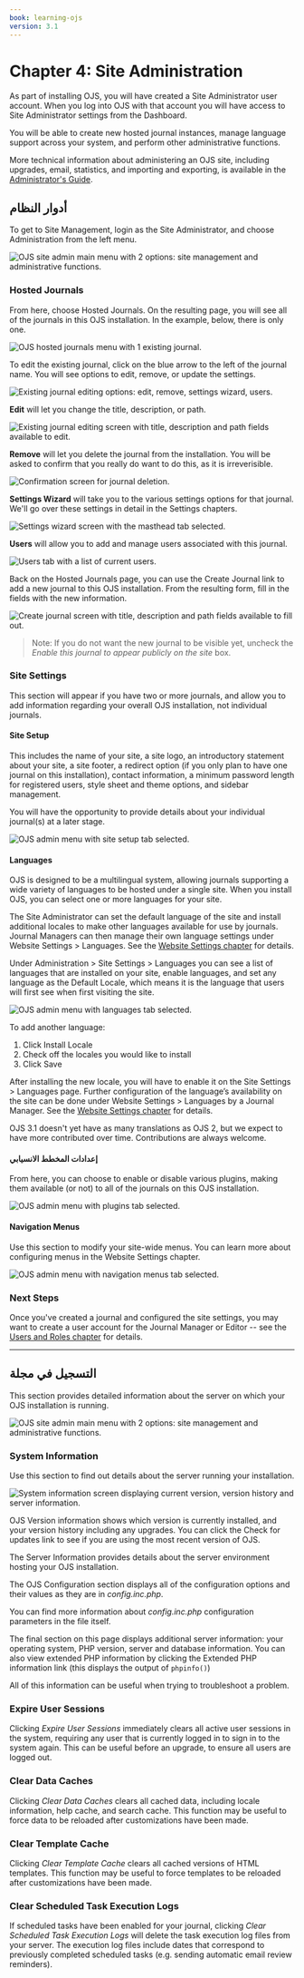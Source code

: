 ```yaml
---
book: learning-ojs
version: 3.1
---
```


# Chapter 4: Site Administration

As part of installing OJS, you will have created a Site Administrator user account. When you log into OJS with that account you will have access to Site Administrator settings from the Dashboard.

You will be able to create new hosted journal instances, manage language support across your system, and perform other administrative functions.

More technical information about administering an OJS site, including upgrades, email, statistics, and importing and exporting, is available in the [Administrator's Guide](https://docs.pkp.sfu.ca/admin-guide/en/).

## أدوار النظام

To get to Site Management, login as the Site Administrator, and choose Administration from the left menu.

![OJS site admin main menu with 2 options: site management and administrative functions.](./assets/learning-ojs3.1-sa-site-admin.png)

### Hosted Journals

From here, choose Hosted Journals. On the resulting page, you will see all of the journals in this OJS installation. In the example, below, there is only one.

![OJS hosted journals menu with 1 existing journal.](./assets/learning-ojs3.1-sa-hosted-journals.png)

To edit the existing journal, click on the blue arrow to the left of the journal name. You will see options to edit, remove, or update the settings.

![Existing journal editing options: edit, remove, settings wizard, users.](./assets/learning-ojs3.1-sa-hosted-journals-edit.png)

**Edit** will let you change the title, description, or path.

![Existing journal editing screen with title, description and path fields available to edit.](./assets/learning-ojs-3-ch4-hosted-journals-edit-modal.png)

**Remove** will let you delete the journal from the installation. You will be asked to confirm that you really do want to do this, as it is irreverisible.

![Confirmation screen for journal deletion.](./assets/learning-ojs-3-ch4-hosted-journals-remove.png)

**Settings Wizard** will take you to the various settings options for that journal. We'll go over these settings in detail in the Settings chapters.

![Settings wizard screen with the masthead tab selected.](./assets/learning-ojs-3-ch4-hosted-journals-settings-wiz.png)

**Users** will allow you to add and manage users associated with this journal.

![Users tab with a list of current users.](./assets/learning-ojs3.1-sa-hosted-journals-users.png)

Back on the Hosted Journals page, you can use the Create Journal link to add a new journal to this OJS installation. From the resulting form, fill in the fields with the new information.

![Create journal screen with title, description and path fields available to fill out.](./assets/learning-ojs-3-ch4-hosted-journals-create.png)

> Note: If you do not want the new journal to be visible yet, uncheck the _Enable this journal to appear publicly on the site_ box.

### Site Settings

This section will appear if you have two or more journals, and allow you to add information regarding your overall OJS installation, not individual journals.

#### Site Setup

This includes the name of your site, a site logo, an introductory statement about your site, a site footer, a redirect option \(if you only plan to have one journal on this installation\), contact information, a minimum password length for registered users, style sheet and theme options, and sidebar management.

You will have the opportunity to provide details about your individual journal\(s\) at a later stage.

![OJS admin menu with site setup tab selected.](./assets/learning-ojs3.1-sa-site-settings.png)

#### Languages

OJS is designed to be a multilingual system, allowing journals supporting a wide variety of languages to be hosted under a single site. When you install OJS, you can select one or more languages for your site.

The Site Administrator can set the default language of the site and install additional locales to make other languages available for use by journals. Journal Managers can then manage their own language settings under Website Settings > Languages. See the [Website Settings chapter](https://docs.pkp.sfu.ca/learning-ojs/en/settings-website) for details.

Under Administration > Site Settings > Languages you can see a list of languages that are installed on your site, enable languages, and set any language as the Default Locale, which means it is the language that users will first see when first visiting the site.

![OJS admin menu with languages tab selected.](./assets/learning-ojs3.1-sa-languages.png)

To add another language:
1. Click Install Locale
2. Check off the locales you would like to install
3. Click Save

After installing the new locale, you will have to enable it on the Site Settings > Languages page.  Further configuration of the language’s availability on the site can be done under Website Settings > Languages by a Journal Manager. See the [Website Settings chapter](https://docs.pkp.sfu.ca/learning-ojs/en/settings-website) for details.

OJS 3.1 doesn't yet have as many translations as OJS 2, but we expect to have more contributed over time. Contributions are always welcome.

#### إعدادات المخطط الانسيابي

From here, you can choose to enable or disable various plugins, making them available \(or not\) to all of the journals on this OJS installation.

![OJS admin menu with plugins tab selected.](./assets/learning-ojs3.1-sa-plugins.png)

#### Navigation Menus

Use this section to modify your site-wide menus. You can learn more about configuring menus in the Website Settings chapter.

![OJS admin menu with navigation menus tab selected.](./assets/learning-ojs3.1-sa-menus.png)

### Next Steps

Once you've created a journal and configured the site settings, you may want to create a user account for the Journal Manager or Editor -- see the [Users and Roles chapter](./users-and-roles.md) for details.

<hr />

## التسجيل في مجلة

This section provides detailed information about the server on which your OJS installation is running.

![OJS site admin main menu with 2 options: site management and administrative functions.](./assets/learning-ojs3.1-sa-admin-functions.png)

### System Information

Use this section to find out details about the server running your installation.

![System information screen displaying current version, version history and server information.](./assets/learning-ojs3.1-sa-sysinfo.png)

OJS Version information shows which version is currently installed, and your version history including any upgrades. You can click the Check for updates link to see if you are using the most recent version of OJS.

The Server Information provides details about the server environment hosting your OJS installation.

The OJS Configuration section displays all of the configuration options and their values as they are in _config.inc.php_.

You can find more information about _config.inc.php_ configuration parameters in the file itself.

The final section on this page displays additional server information: your operating system, PHP version, server and database information. You can also view extended PHP information by clicking the Extended PHP information link (this displays the output of `phpinfo()`)

All of this information can be useful when trying to troubleshoot a problem.

### Expire User Sessions

Clicking _Expire User Sessions_ immediately clears all active user sessions in the system, requiring any user that is currently logged in to sign in to the system again. This can be useful before an upgrade, to ensure all users are logged out.

### Clear Data Caches

Clicking _Clear Data Caches_ clears all cached data, including locale information, help cache, and search cache. This function may be useful to force data to be reloaded after customizations have been made.

### Clear Template Cache

Clicking _Clear Template Cache_ clears all cached versions of HTML templates. This function may be useful to force templates to be reloaded after customizations have been made.

### Clear Scheduled Task Execution Logs

If scheduled tasks have been enabled for your journal, clicking _Clear Scheduled Task Execution Logs_ will delete the task execution log files from your server. The execution log files include dates that correspond to previously completed scheduled tasks \(e.g. sending automatic email review reminders\).
